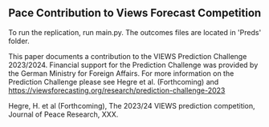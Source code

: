## Pace Contribution to Views Forecast Competition

To run the replication, run main.py. The outcomes files are located in 'Preds' folder. 

This paper documents a contribution to the VIEWS Prediction Challenge 2023/2024. Financial support for the Prediction Challenge was provided by the German Ministry for Foreign Affairs. For more information on the Prediction Challenge please see Hegre et al. (Forthcoming) and https://viewsforecasting.org/research/prediction-challenge-2023

Hegre, H. et al (Forthcoming), The 2023/24 VIEWS prediction competition, Journal of Peace Research, XXX.
